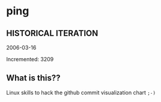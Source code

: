 # ping

## HISTORICAL ITERATION
2006-03-16

Incremented: 3209

## What is this?? 
Linux skills to hack the github commit visualization chart `;-)`
